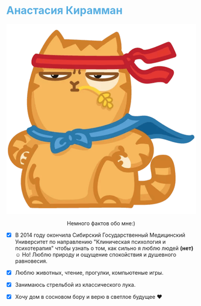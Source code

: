 # <span style="color:#59afe1"> **Анастасия Кирамман**</span>
![Alt text](pngwing.com.png)
<center>Немного фактов обо мне:)</center>

- [x] В 2014 году окончила Сибирский Государственный Медицинский Университет по направлению "Клиническая психология и психотерапия" чтобы узнать о том, как сильно я люблю людей **(нет)** ☺ Но! Люблю природу и ощущение спокойствия и душевного равновесия.

- [x] Люблю животных, чтение, прогулки, компьютеные игры.

- [x] Занимаюсь стрельбой из классического лука.

- [x] Хочу дом в сосновом бору и верю в светлое будущее ♥
